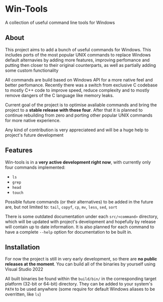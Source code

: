 # Win-Tools

A collection of useful command line tools for Windows

## About

This project aims to add a bunch of useful commands for Windows. This includes ports of the most
popular UNIX commands to replace Windows default alternavies by adding more features, improving
perfomance and putting then closer to their original counterparts, as well as partially adding
some custom functionality

All commands are build based on Windows API for a more native feel and better perfomance. Recently
there was a switch from exclusive C codebase to mostly C++ code to improve speed, reduce complexity
and to mostly remove dangers of the C language like memory leaks. 

Current goal of the project is to optimise avaliable commands and bring the project to
a **stable release with those four**. After that it is planned to continue rebuilding from zero and
porting other popular UNIX commands for more native experience.

Any kind of contribution is very appreciateed and will be a huge help to project's future development

## Features

Win-tools is in a **very active development right now**, with currently only four commands implemented:
- `ls`
- `grep`
- `head`
- `touch`

Possible future commands (or their alternatives) to be added in the future are, but not limited to:
`tail`, `copyf`, `cp`, `mv`, `less`, `sed`, `sort`

There is some outdated documentation under each `src/<command>` directory, which will be updated
with project's development and hopefully by release will contain up to date information. It is also
planned for each command to have a complete `--help` option for documentation to be built in.

## Installation

For now the project is still in very early development, so there are **no public releases at the moment**.
You can build all of the binaries by yourself using Visual Studio 2022

All built binaries be found within the `build/bin/` in the corresponding target platform (32-bit or 64-bit)
directory. They can be added to your system's `PATH` to be used anywhere (some require for default Windows
aliases to be overritten, like `ls`)
